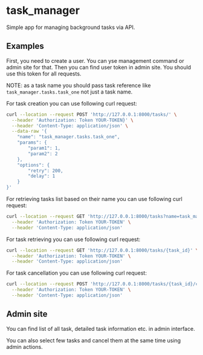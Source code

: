 # task_manager
Simple app for managing background tasks via API.


## Examples

First, you need to create a user. You can yse management command or admin site for that.
Then you can find user token in admin site. You should use this token for all requests.

NOTE: as a task name you should pass task reference like `task_manager.tasks.task_one` not just a task name.

For task creation you can use following curl request:
```bash
curl --location --request POST 'http://127.0.0.1:8000/tasks/' \
  --header 'Authorization: Token YOUR-TOKEN}' \
  --header 'Content-Type: application/json' \
  --data-raw '{
    "name": "task_manager.tasks.task_one",
    "params": {
        "param1": 1,
        "param2": 2
    },
    "options": {
        "retry": 200,
        "delay": 1
    }
}'
```

For retrieving tasks list based on their name you can use following curl request:
```bash
curl --location --request GET 'http://127.0.0.1:8000/tasks?name=task_manager.tasks.task_one' \
  --header 'Authorization: Token YOUR-TOKEN' \
  --header 'Content-Type: application/json'
```

For task retrieving you can use following curl request:
```bash
curl --location --request GET 'http://127.0.0.1:8000/tasks/{task_id}' \
  --header 'Authorization: Token YOUR-TOKEN' \
  --header 'Content-Type: application/json'
```

For task cancellation you can use following curl request:
```bash
curl --location --request POST 'http://127.0.0.1:8000/tasks/{task_id}/cancel' \
  --header 'Authorization: Token YOUR-TOKEN' \
  --header 'Content-Type: application/json'
```

## Admin site

You can find list of all task, detailed task information etc. in admin interface.

You can also select few tasks and cancel them at the same time using admin actions.
